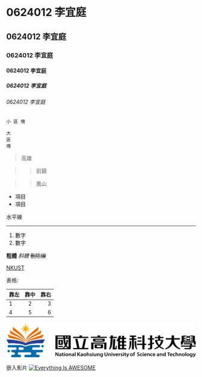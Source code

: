 # 0624012 李宜庭
## 0624012 李宜庭
### 0624012 李宜庭
#### 0624012 李宜庭
##### 0624012 李宜庭
###### 0624012 李宜庭

`
小
區
塊
`

```
大
區
塊
```

>高雄

>>前鎮

>>鳳山

* 項目
* 項目

水平線
***

1. 數字
2. 數字

**粗體** *斜體* ~~刪除線~~

[NKUST](https://www.nkust.edu.tw/)

表格:

| 靠左 | 靠中 | 靠右 |
| :---- | :---: | -----: |
|1|2|3|
|4|5|6|

![NKFUST](1.png "第一科大")

嵌入影片
[![Everything Is AWESOME](https://img.youtube.com/vi/StTqXEQ2l-Y/0.jpg)](https://www.youtube.com/watch?v=StTqXEQ2l-Y "Everything Is AWESOME")
